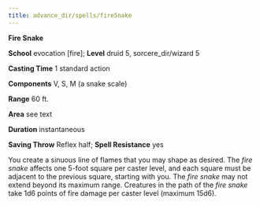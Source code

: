 ```yaml
---
title: advance_dir/spells/fireSnake
---
```

 **Fire Snake**

**School** evocation [fire]; **Level** druid 5, sorcere_dir/wizard 5

**Casting Time** 1 standard action

**Components** V, S, M (a snake scale)

**Range** 60 ft.

**Area** see text

**Duration** instantaneous

**Saving Throw** Reflex half; **Spell Resistance** yes

You create a sinuous line of flames that you may shape as desired. The _fire snake_ affects one 5-foot square per caster level, and each square must be adjacent to the previous square, starting with you. The _fire snake_ may not extend beyond its maximum range. Creatures in the path of the _fire snake_ take 1d6 points of fire damage per caster level (maximum 15d6).

